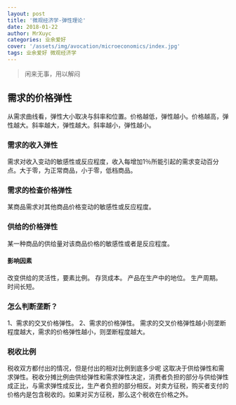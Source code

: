 ```yaml
---
layout: post
title: '微观经济学-弹性理论'
date: 2018-01-22
author: MrXuyc
categories: 业余爱好
cover: '/assets/img/avocation/microeconomics/index.jpg'
tags: 业余爱好 微观经济学
---
```

> 闲来无事，用以解闷

## 需求的价格弹性
从需求曲线看，弹性大小取决与斜率和位置。价格越低，弹性越小。价格越高，弹性越大。斜率越大，弹性越大。斜率越小，弹性越小。

### 需求的收入弹性
需求对收入变动的敏感性或反应程度，收入每增加1％所能引起的需求变动百分点。大于零，为正常商品，小于零，低档商品。

### 需求的检查价格弹性
某商品需求对其他商品价格变动的敏感性或反应程度。

### 供给的价格弹性
某一种商品的供给量对该商品价格的敏感性或者是反应程度。
#### 影响因素
改变供给的灵活性，要素比例。
存货成本。
产品在生产中的地位。
生产周期。
时间长短。

### 怎么判断垄断？
1、需求的交叉价格弹性。
2、需求的价格弹性。
需求的交叉价格弹性越小则垄断程度越大，需求的价格弹性越小，则垄断程度越大。

### 税收比例
税收双方都付出的情况，但是付出的相对比例到底多少呢
这取决于供给弹性和需求弹性。税收分摊比例由供给弹性和需求弹性决定，消费者负担的部分与供给弹性成正比，与需求弹性成反比，生产者负担的部分相反。对卖方征税，购买者支付的价格内是包含税收的。如果对买方征税，那么这个税收在价格之外。
